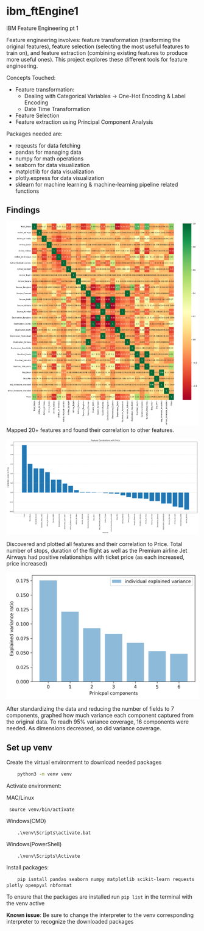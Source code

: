 # ibm_ftEngine1
IBM Feature Engineering pt 1

Feature engineering involves: feature transformation (tranforming the original features), feature selection (selecting the most useful features to train on), and feature extraction (combining existing features to produce more useful ones). This project explores these different tools for feature engineering.

Concepts Touched:
- Feature transformation:
    - Dealing with Categorical Variables -> One-Hot Encoding & Label Encoding
    - Date Time Transformation
- Feature Selection
- Feature extraction using Principal Component Analysis

Packages needed are:
- reqeusts for data fetching 
- pandas for managing data
- numpy for math operations
- seaborn for data visualization
- matplotlib for data visualization
- plotly.express for data visualization 
- sklearn for machine learning & machine-learning pipeline related functions

## Findings
![heatmap_features](plots/heatmap_features.png)
Mapped 20+ features and found their correlation to other features. 

![price_correlation graph](plots/price_correlation.png)

Discovered and plotted all features and their correlation to Price. Total number of stops, duration of the flight as well as the Premium airline Jet Airways had positive relationships with ticket price (as each increased, price increased)

![explained variance](plots/explainedVariance_v_PrincipalComponents.png)

After standardizing the data and reducing the number of fields to 7 components, graphed how much variance each component captured from the original data. To readh 95% variance coverage, 16 components were needed. As dimensions decreased, so did variance coverage.

## Set up venv
Create the virtual environment to download needed packages
```bash
    python3 -m venv venv
```
Activate environment:

MAC/Linux
``` 
 source venv/bin/activate 
```
Windows(CMD)
```
    .\venv\Scripts\activate.bat
```
Windows(PowerShell)
```
    .\venv\Scripts\Activate
```

Install packages:
```
    pip isntall pandas seaborn numpy matplotlib scikit-learn requests plotly openpyxl nbformat
```

To ensure that the packages are installed run `pip list` in the terminal with the venv active

**Known issue**:
    Be sure to change the interpreter to the venv corresponding interpreter to recognize the downloaded packages